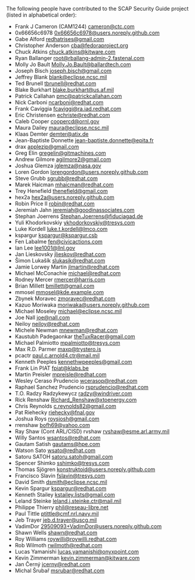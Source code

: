 <!---
This file is generated using the generate-contributors.py script. DO NOT MANUALLY EDIT!!!!
Last Modified: 2017-08-29 13:14
--->

The following people have contributed to the SCAP Security Guide project
(listed in alphabetical order):

* Frank J Cameron (CAM1244) <cameron@ctc.com>
* 0x66656c6978 <0x66656c6978@users.noreply.github.com>
* Gabe Alford <redhatrises@gmail.com>
* Christopher Anderson <cba@fedoraproject.org>
* Chuck Atkins <chuck.atkins@kitware.com>
* Ryan Ballanger <root@rballang-admin-2.fastenal.com>
* Molly Jo Bault <Molly.Jo.Bault@ballardtech.com>
* Joseph Bisch <joseph.bisch@gmail.com>
* Jeffrey Blank <blank@eclipse.ncsc.mil>
* Ted Brunell <tbrunell@redhat.com>
* Blake Burkhart <blake.burkhart@us.af.mil>
* Patrick Callahan <pmc@patrickcallahan.com>
* Nick Carboni <ncarboni@redhat.com>
* Frank Caviggia <fcaviggi@ra.iad.redhat.com>
* Eric Christensen <echriste@redhat.com>
* Caleb Cooper <coopercd@ornl.gov>
* Maura Dailey <maura@eclipse.ncsc.mil>
* Klaas Demter <demter@atix.de>
* Jean-Baptiste Donnette <jean-baptiste.donnette@epita.fr>
* drax <applezip@gmail.com>
* Greg Elin <gregelin@gitmachines.com>
* Andrew Gilmore <agilmore2@gmail.com>
* Joshua Glemza <jglemza@nasa.gov>
* Loren Gordon <lorengordon@users.noreply.github.com>
* Steve Grubb <sgrubb@redhat.com>
* Marek Haicman <mhaicman@redhat.com>
* Trey Henefield <thenefield@gmail.com>
* hex2a <hex2a@users.noreply.github.com>
* Robin Price II <robin@redhat.com>
* Jeremiah Jahn <jeremiah@goodinassociates.com>
* Stephan Joerrens <Stephan.Joerrens@fiduciagad.de>
* Yuli Khodorkovskiy <ykhodorkovskiy@tresys.com>
* Luke Kordell <luke.t.kordell@lmco.com>
* kspargur <kspargur@kspargur.csb>
* Fen Labalme <fen@civicactions.com>
* Ian Lee <lee1001@llnl.gov>
* Jan Lieskovsky <jlieskov@redhat.com>
* Šimon Lukašík <slukasik@redhat.com>
* Jamie Lorwey Martin <jlmartin@redhat.com>
* Michael McConachie <michael@redhat.com>
* Rodney Mercer <rmercer@harris.com>
* Brian Millett <bmillett@gmail.com>
* mmosel <mmosel@kde.example.com>
* Zbynek Moravec <zmoravec@redhat.com>
* Kazuo Moriwaka <moriwaka@users.noreply.github.com>
* Michael Moseley <michael@eclipse.ncsc.mil>
* Joe Nall <joe@nall.com>
* Neiloy <neiloy@redhat.com>
* Michele Newman <mnewman@redhat.com>
* Kaustubh Padegaonkar <theTuxRacer@gmail.com>
* Michael Palmiotto <mpalmiotto@tresys.com>
* Max R.D. Parmer <maxp@trystero.is>
* pcactr <paul.c.arnold4.ctr@mail.mil>
* Kenneth Peeples <kennethwpeeples@gmail.com>
* Frank Lin PIAT <fpiat@klabs.be>
* Martin Preisler <mpreisle@redhat.com>
* Wesley Ceraso Prudencio <wcerasop@redhat.com>
* Raphael Sanchez Prudencio <rsprudencio@redhat.com>
* T.O. Radzy Radzykewycz <radzy@windriver.com>
* Rick Renshaw <Richard_Renshaw@xtoenergy.com>
* Chris Reynolds <c.reynolds82@gmail.com>
* Pat Riehecky <riehecky@fnal.gov>
* Joshua Roys <roysjosh@gmail.com>
* rrenshaw <bofh69@yahoo.com>
* Ray Shaw (Cont ARL/CISD) rvshaw <rvshaw@esme.arl.army.mil>
* Willy Santos <wsantos@redhat.com>
* Gautam Satish <gautams@hpe.com>
* Watson Sato <wsato@redhat.com>
* Satoru SATOH <satoru.satoh@gmail.com>
* Spencer Shimko <sshimko@tresys.com>
* Thomas Sjögren <konstruktoid@users.noreply.github.com>
* Francisco Slavin <fslavin@tresys.com>
* David Smith <dsmith@eclipse.ncsc.mil>
* Kevin Spargur <kspargur@redhat.com>
* Kenneth Stailey <kstailey.lists@gmail.com>
* Leland Steinke <leland.j.steinke.ctr@mail.mil>
* Philippe Thierry <phil@reseau-libre.net>
* Paul Tittle <ptittle@cmf.nrl.navy.mil>
* Jeb Trayer <jeb.d.trayer@uscg.mil>
* VadimDor <29509093+VadimDor@users.noreply.github.com>
* Shawn Wells <shawn@redhat.com>
* Roy Williams <roywilli@roywilli.redhat.com>
* Rob Wilmoth <rwilmoth@redhat.com>
* Lucas Yamanishi <lucas.yamanishi@onyxpoint.com>
* Kevin Zimmerman <kevin.zimmerman@kitware.com>
* Jan Černý <jcerny@redhat.com>
* Michal Šrubař <msrubar@redhat.com>
